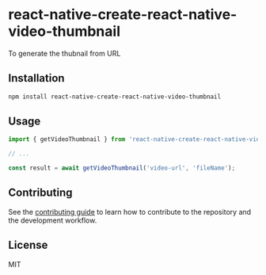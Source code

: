 # react-native-create-react-native-video-thumbnail

To generate the thubnail from URL

## Installation

```sh
npm install react-native-create-react-native-video-thumbnail
```

## Usage

```js
import { getVideoThumbnail } from 'react-native-create-react-native-video-thumbnail';

// ...

const result = await getVideoThumbnail('video-url', 'fileName');
```

## Contributing

See the [contributing guide](CONTRIBUTING.md) to learn how to contribute to the repository and the development workflow.

## License

MIT
